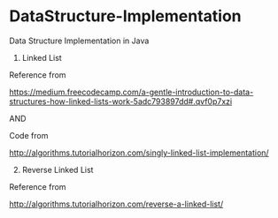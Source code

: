 # DataStructure-Implementation
Data Structure Implementation in Java

1. Linked List

Reference from 

https://medium.freecodecamp.com/a-gentle-introduction-to-data-structures-how-linked-lists-work-5adc793897dd#.qvf0p7xzi

AND

Code from 

http://algorithms.tutorialhorizon.com/singly-linked-list-implementation/


2. Reverse Linked List

Reference from 

http://algorithms.tutorialhorizon.com/reverse-a-linked-list/
